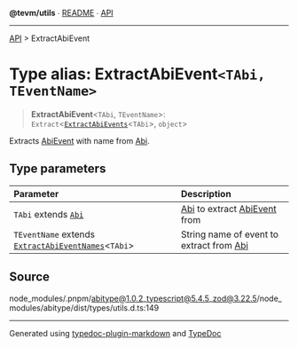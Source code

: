 **@tevm/utils** ∙ [README](../README.md) ∙ [API](../API.md)

***

[API](../API.md) > ExtractAbiEvent

# Type alias: ExtractAbiEvent`<TAbi, TEventName>`

> **ExtractAbiEvent**\<`TAbi`, `TEventName`\>: `Extract`\<[`ExtractAbiEvents`](ExtractAbiEvents.md)\<`TAbi`\>, `object`\>

Extracts [AbiEvent](AbiEvent.md) with name from [Abi](Abi.md).

## Type parameters

| Parameter | Description |
| :------ | :------ |
| `TAbi` extends [`Abi`](Abi.md) | [Abi](Abi.md) to extract [AbiEvent](AbiEvent.md) from |
| `TEventName` extends [`ExtractAbiEventNames`](ExtractAbiEventNames.md)\<`TAbi`\> | String name of event to extract from [Abi](Abi.md) |

## Source

node\_modules/.pnpm/abitype@1.0.2\_typescript@5.4.5\_zod@3.22.5/node\_modules/abitype/dist/types/utils.d.ts:149

***
Generated using [typedoc-plugin-markdown](https://www.npmjs.com/package/typedoc-plugin-markdown) and [TypeDoc](https://typedoc.org/)
